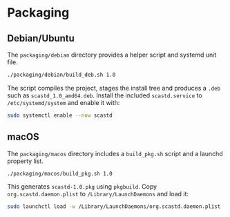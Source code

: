 # Packaging

## Debian/Ubuntu

The `packaging/debian` directory provides a helper script and systemd unit file.

```bash
./packaging/debian/build_deb.sh 1.0
```

The script compiles the project, stages the install tree and produces a `.deb` such as `scastd_1.0_amd64.deb`.
Install the included `scastd.service` to `/etc/systemd/system` and enable it with:

```bash
sudo systemctl enable --now scastd
```

## macOS

The `packaging/macos` directory includes a `build_pkg.sh` script and a launchd property list.

```bash
./packaging/macos/build_pkg.sh 1.0
```

This generates `scastd-1.0.pkg` using `pkgbuild`.
Copy `org.scastd.daemon.plist` to `/Library/LaunchDaemons` and load it:

```bash
sudo launchctl load -w /Library/LaunchDaemons/org.scastd.daemon.plist
```
